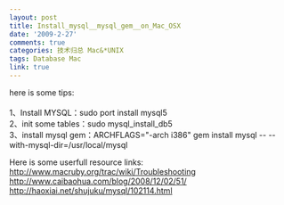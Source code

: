 ```yaml
---
layout: post
title: Install_mysql__mysql_gem__on_Mac_OSX
date: '2009-2-27'
comments: true
categories: 技术归总 Mac&*UNIX
tags: Database Mac
link: true
---
```

<p><span style="border-collapse: collapse; color: rgb(0, 0, 0); font-family: arial; font-size: 13px; font-style: normal; font-variant: normal; font-weight: normal; letter-spacing: normal; line-height: normal; orphans: 2; text-indent: 0px; text-transform: none; white-space: normal; widows: 2; word-spacing: 0px;" class="Apple-style-span">
<div>here is some tips:<br />
<br />
1、Install MYSQL：sudo port install mysql5</div>
<div>2、init some tables：sudo mysql_install_db5</div>
<div>3、install mysql gem：ARCHFLAGS=&quot;-arch i386&quot; gem install mysql -- --with-mysql-dir=/usr/local/<wbr></wbr>mysql</div>
</span></p>
<p>Here is some userfull resource links:<br />
<a href="http://www.macruby.org/trac/wiki/Troubleshooting">http://www.macruby.org/trac/wiki/Troubleshooting</a><br />
<a href="http://www.caibaohua.com/blog/2008/12/02/51/">http://www.caibaohua.com/blog/2008/12/02/51/</a><br />
<a href="http://haoxiai.net/shujuku/mysql/102114.html">http://haoxiai.net/shujuku/mysql/102114.html</a></p>
